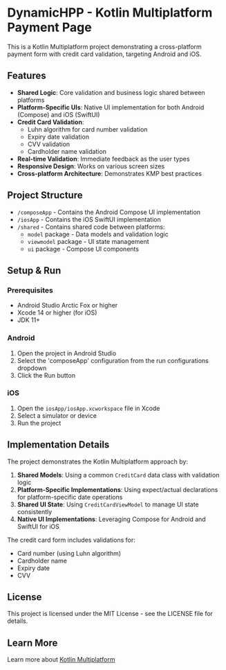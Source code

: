 # DynamicHPP - Kotlin Multiplatform Payment Page

This is a Kotlin Multiplatform project demonstrating a cross-platform payment form with credit card validation, targeting Android and iOS.

## Features

- **Shared Logic**: Core validation and business logic shared between platforms
- **Platform-Specific UIs**: Native UI implementation for both Android (Compose) and iOS (SwiftUI)
- **Credit Card Validation**:
  - Luhn algorithm for card number validation
  - Expiry date validation
  - CVV validation
  - Cardholder name validation
- **Real-time Validation**: Immediate feedback as the user types
- **Responsive Design**: Works on various screen sizes
- **Cross-platform Architecture**: Demonstrates KMP best practices

## Project Structure

* `/composeApp` - Contains the Android Compose UI implementation
* `/iosApp` - Contains the iOS SwiftUI implementation
* `/shared` - Contains shared code between platforms:
  - `model` package - Data models and validation logic
  - `viewmodel` package - UI state management
  - `ui` package - Compose UI components

## Setup & Run

### Prerequisites

- Android Studio Arctic Fox or higher
- Xcode 14 or higher (for iOS)
- JDK 11+

### Android

1. Open the project in Android Studio
2. Select the 'composeApp' configuration from the run configurations dropdown
3. Click the Run button

### iOS

1. Open the `iosApp/iosApp.xcworkspace` file in Xcode
2. Select a simulator or device
3. Run the project

## Implementation Details

The project demonstrates the Kotlin Multiplatform approach by:

1. **Shared Models**: Using a common `CreditCard` data class with validation logic
2. **Platform-Specific Implementations**: Using expect/actual declarations for platform-specific date operations
3. **Shared UI State**: Using `CreditCardViewModel` to manage UI state consistently
4. **Native UI Implementations**: Leveraging Compose for Android and SwiftUI for iOS

The credit card form includes validations for:
- Card number (using Luhn algorithm)
- Cardholder name
- Expiry date
- CVV

## License

This project is licensed under the MIT License - see the LICENSE file for details.

## Learn More

Learn more about [Kotlin Multiplatform](https://www.jetbrains.com/help/kotlin-multiplatform-dev/get-started.html)